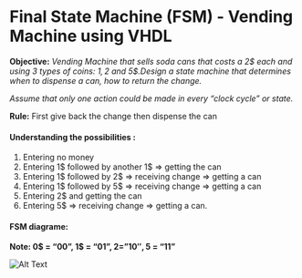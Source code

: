 
# Final State Machine (FSM) - Vending Machine using VHDL

**Objective:** *Vending Machine that sells soda cans that costs a 2$ each and using 3 types of coins: 1$, 2$ and 5$.Design a state machine that determines when to dispense a can, how to return the change.*

*Assume that only one action could be made in every “clock cycle” or state.*

**Rule:** First give back the change then dispense the can

#### Understanding the possibilities :
1. Entering no money
2. Entering 1$ followed by another 1$ => getting the can
3. Entering 1$ followed by 2$ => receiving  change => getting a can
4. Entering 1$ followed by 5$ => receiving  change => getting a can
5. Entering 2$ and getting the can
6. Entering 5$ => receiving change => getting a can.


#### FSM diagrame:

**Note: 0$ = “00”, 1$ = “01”, 2$=”10″, 5$ = “11”**

![Alt Text](https://thunderwiring.files.wordpress.com/2014/05/fsmdiagram.png)
